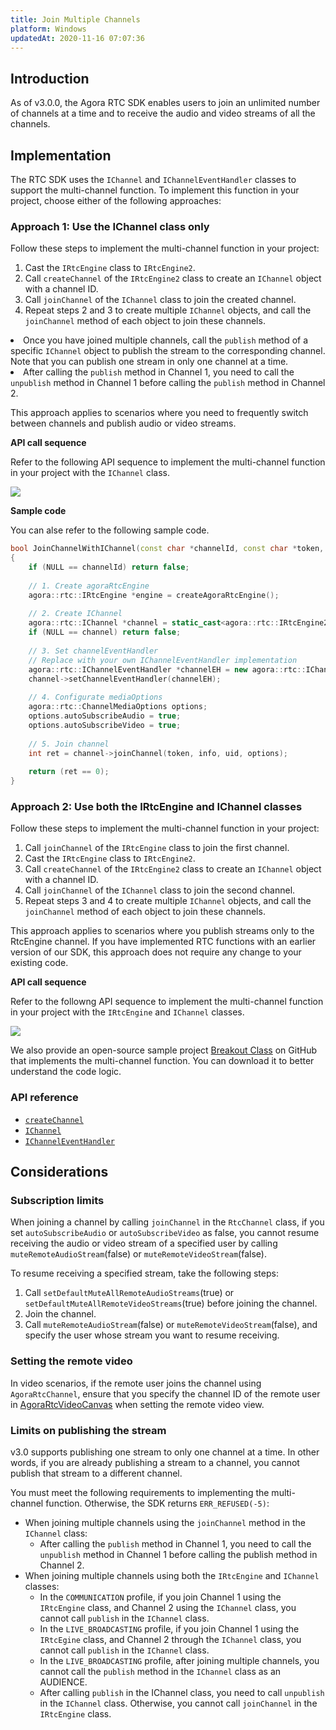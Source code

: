 ```yaml
---
title: Join Multiple Channels
platform: Windows
updatedAt: 2020-11-16 07:07:36
---
```

## Introduction

As of v3.0.0, the Agora RTC SDK enables users to join an unlimited number of channels at a time and to receive the audio and video streams of all the channels.

## Implementation

The RTC SDK uses the `IChannel` and `IChannelEventHandler` classes to support the multi-channel function. To implement this function in your project, choose either of the following approaches:

### Approach 1: Use the IChannel class only

Follow these steps to implement the multi-channel function in your project:

1. Cast the `IRtcEngine` class to `IRtcEngine2`.
2. Call `createChannel` of the `IRtcEngine2` class to create an `IChannel` object with a channel ID.
3. Call `joinChannel` of the `IChannel` class to join the created channel.
4. Repeat steps 2 and 3 to create multiple `IChannel` objects, and call the `joinChannel` method of each object to join these channels.

<div class="alert note">
	<li>Once you have joined multiple channels, call the <code>publish</code> method of a specific <code>IChannel</code> object to publish the stream to the corresponding channel. Note that you can publish one stream in only one channel at a time.
	<li>After calling the <code>publish</code> method in Channel 1, you need to call the <code>unpublish</code> method in Channel 1 before calling the <code>publish</code> method in Channel 2.
</div>

This approach applies to scenarios where you need to frequently switch between channels and publish audio or video streams.

**API call sequence**

Refer to the following API sequence to implement the multi-channel function in your project with the `IChannel` class.

![](https://web-cdn.agora.io/docs-files/1575868007208)

**Sample code**

You can alse refer to the following sample code.

```C++
bool JoinChannelWithIChannel(const char *channelId, const char *token, const char *info, uid_t uid)
{
    if (NULL == channelId) return false;
    
    // 1. Create agoraRtcEngine
    agora::rtc::IRtcEngine *engine = createAgoraRtcEngine();
    
    // 2. Create IChannel
    agora::rtc::IChannel *channel = static_cast<agora::rtc::IRtcEngine2 *>(engine)->createChannel(channelId);
    if (NULL == channel) return false;
    
    // 3. Set channelEventHandler
    // Replace with your own IChannelEventHandler implementation
    agora::rtc::IChannelEventHandler *channelEH = new agora::rtc::IChannelEventHandler();
    channel->setChannelEventHandler(channelEH);
  
    // 4. Configurate mediaOptions
    agora::rtc::ChannelMediaOptions options;
    options.autoSubscribeAudio = true;
    options.autoSubscribeVideo = true;
    
    // 5. Join channel
    int ret = channel->joinChannel(token, info, uid, options);
    
    return (ret == 0);
}
```

### Approach 2: Use both the IRtcEngine and IChannel classes

Follow these steps to implement the multi-channel function in your project:

1. Call `joinChannel` of the `IRtcEngine` class to join the first channel.
2. Cast the `IRtcEngine` class to `IRtcEngine2`.
3. Call `createChannel` of the `IRtcEngine2` class to create an `IChannel` object with a channel ID.
4. Call `joinChannel` of the `IChannel` class to join the second channel.
5. Repeat steps 3 and 4 to create multiple `IChannel` objects, and call the `joinChannel` method of each object to join these channels.

This approach applies to scenarios where you publish streams only to the RtcEngine channel. If you have implemented RTC functions with an earlier version of our SDK, this approach does not require any change to your existing code.

**API call sequence**

Refer to the followng API sequence to implement the multi-channel function in your project with the `IRtcEngine` and `IChannel` classes.

![](https://web-cdn.agora.io/docs-files/1575868024031)

We also provide an open-source sample project [Breakout Class](https://github.com/AgoraIO-Usecase/Breakout-Class/tree/master/breakout-windows) on GitHub that implements the multi-channel function. You can download it to better understand the code logic.

### API reference

- [`createChannel`](./API%20Reference/cpp/v3.0.0/classagora_1_1rtc_1_1_i_rtc_engine2.html#a9cabefe84d3a52400f941f1bd8c0f486)
- [`IChannel`](./API%20Reference/cpp/v3.0.0/classagora_1_1rtc_1_1_i_channel.html)
- [`IChannelEventHandler`](./API%20Reference/cpp/v3.0.0/classagora_1_1rtc_1_1_i_channel_event_handler.html)

## Considerations

### Subscription limits

When joining a channel by calling `joinChannel` in the `RtcChannel` class, if you set `autoSubscribeAudio` or `autoSubscribeVideo` as false, you cannot resume receiving the audio or video stream of a specified user by calling `muteRemoteAudioStream`(false) or `muteRemoteVideoStream`(false).

To resume receiving a specified stream, take the following steps:

1. Call `setDefaultMuteAllRemoteAudioStreams`(true) or `setDefaultMuteAllRemoteVideoStreams`(true) before joining the channel.
2. Join the channel.
3. Call `muteRemoteAudioStream`(false) or `muteRemoteVideoStream`(false), and specify the user whose stream you want to resume receiving.

### Setting the remote video

In video scenarios, if the remote user joins the channel using `AgoraRtcChannel`, ensure that you specify the channel ID of the remote user in  [AgoraRtcVideoCanvas](./API%20Reference/cpp/v3.0.0/structagora_1_1rtc_1_1_video_canvas.html) when setting the remote video view. 

### Limits on publishing the stream

v3.0 supports publishing one stream to only one channel at a time. In other words, if you are already publishing a stream to a channel, you cannot publish that stream to a different channel.

You must meet the following requirements to implementing the multi-channel function. Otherwise, the  SDK returns `ERR_REFUSED(-5)`:

- When joining multiple channels using the `joinChannel` method in the `IChannel` class:
  - After calling the `publish` method in Channel 1, you need to call the `unpublish` method in Channel 1 before calling the publish method in Channel 2.
- When joining multiple channels using both the `IRtcEngine` and `IChannel` classes:
  - In the `COMMUNICATION` profile, if you join Channel 1 using the `IRtcEngine` class, and Channel 2 using the `IChannel` class, you cannot call `publish` in the `IChannel` class.
  - In the `LIVE_BROADCASTING` profile, if you join Channel 1 using the `IRtcEgine` class, and Channel 2 through the `IChannel` class, you cannot call `publish` in the `IChannel` class.
  - In the `LIVE_BROADCASTING` profile, after joining multiple channels, you cannot call the `publish` method in the `IChannel` class as an AUDIENCE.
  - After calling `publish` in the IChannel class, you need to call `unpublish` in the `IChannel` class. Otherwise, you cannot call `joinChannel` in the `IRtcEngine` class.